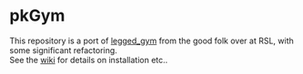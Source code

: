 # pkGym #
This repository is a port of [legged_gym](https://github.com/leggedrobotics/legged_gym) from the good folk over at RSL, with some significant refactoring.  
See the [wiki](https://github.com/mit-biomimetics/pkGym/wiki) for details on installation etc..
